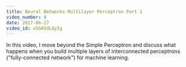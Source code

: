 ```yaml
---
title: Neural Networks Multilayer Perceptron Part 1
video_number: 4
date: 2017-06-27
video_id: u5GAVdLQyIg
---
```

In this video, I move beyond the Simple Perceptron and discuss what happens when you build multiple layers of interconnected perceptrons ("fully-connected network") for machine learning.
